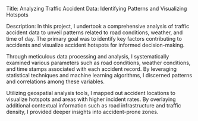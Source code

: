 Title:
Analyzing Traffic Accident Data: Identifying Patterns and Visualizing Hotspots

Description:
In this project, I undertook a comprehensive analysis of traffic accident data to unveil patterns related to road conditions, weather, and time of day. The primary goal was to identify key factors contributing to accidents and visualize accident hotspots for informed decision-making.

Through meticulous data processing and analysis, I systematically examined various parameters such as road conditions, weather conditions, and time stamps associated with each accident record. By leveraging statistical techniques and machine learning algorithms, I discerned patterns and correlations among these variables.

Utilizing geospatial analysis tools, I mapped out accident locations to visualize hotspots and areas with higher incident rates. By overlaying additional contextual information such as road infrastructure and traffic density, I provided deeper insights into accident-prone zones.
